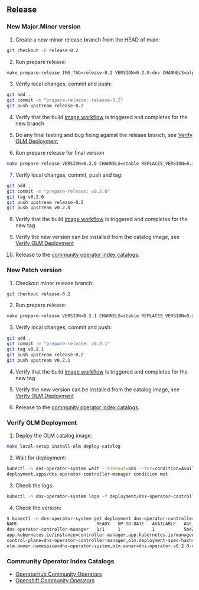 ## Release

### New Major.Minor version

1. Create a new minor release branch from the HEAD of main:
```sh
git checkout -b release-0.2
```
2. Run prepare release:
```sh
make prepare-release IMG_TAG=release-0.2 VERSION=0.2.0-dev CHANNELS=alpha REPLACES_VERSION=0.1.0
```
3. Verify local changes, commit and push:
```sh
git add .
git commit -m "prepare-release: release-0.2"
git push upstream release-0.2
```
4. Verify that the build [image workflow](https://github.com/Kuadrant/dns-operator/actions/workflows/build-images.yaml) is triggered and completes for the new branch

5. Do any final testing and bug fixing against the release branch, see [Verify OLM Deployment](#verify-olm-deployment)

6. Run prepare release for final version
```sh
make prepare-release VERSION=0.2.0 CHANNELS=stable REPLACES_VERSION=0.1.0
```
7. Verify local changes, commit, push and tag:
```sh
git add .
git commit -m "prepare-release: v0.2.0"
git tag v0.2.0
git push upstream release-0.2
git push upstream v0.2.0
```
8. Verify that the build [image workflow](https://github.com/Kuadrant/dns-operator/actions/workflows/build-images.yaml) is triggered and completes for the new tag

9. Verify the new version can be installed from the catalog image, see [Verify OLM Deployment](#verify-olm-deployment)

10. Release to the [community operator index catalogs](#community-operator-index-catalogs).

### New Patch version

1. Checkout minor release branch:
```sh
git checkout release-0.2
```
2. Run prepare release:
```sh
make prepare-release VERSION=0.2.1 CHANNELS=stable REPLACES_VERSION=0.2.0
```
3. Verify local changes, commit and push:
```sh
git add .
git commit -m "prepare-release: v0.2.1"
git tag v0.2.1
git push upstream release-0.2
git push upstream v0.2.1
```
4. Verify that the build [image workflow](https://github.com/Kuadrant/dns-operator/actions/workflows/build-images.yaml) is triggered and completes for the new tag

5. Verify the new version can be installed from the catalog image, see [Verify OLM Deployment](#verify-olm-deployment)

6. Release to the [community operator index catalogs](#community-operator-index-catalogs).

### Verify OLM Deployment

1. Deploy the OLM catalog image:
```sh
make local-setup install-olm deploy-catalog
```

2. Wait for deployment:
```sh
kubectl -n dns-operator-system wait --timeout=60s --for=condition=Available deployments --all
deployment.apps/dns-operator-controller-manager condition met
```

3. Check the logs:
```sh
kubectl -n dns-operator-system logs -f deployment/dns-operator-controller-manager
```

4. Check the version:
```sh
$ kubectl -n dns-operator-system get deployment dns-operator-controller-manager --show-labels
NAME                              READY   UP-TO-DATE   AVAILABLE   AGE     LABELS
dns-operator-controller-manager   1/1     1            1           5m42s   app.kubernetes.io/component=manager,app.kubernetes.io/created-by=dns-operator,
app.kubernetes.io/instance=controller-manager,app.kubernetes.io/managed-by=kustomize,app.kubernetes.io/name=deployment,app.kubernetes.io/part-of=dns-operator,
control-plane=dns-operator-controller-manager,olm.deployment-spec-hash=1jPe8AuMpSKHh51nnDs4j25ZgoUrKhF45EP0Wa,olm.managed=true,olm.owner.kind=ClusterServiceVersion,
olm.owner.namespace=dns-operator-system,olm.owner=dns-operator.v0.2.0-dev,operators.coreos.com/dns-operator.dns-operator-system=
```

### Community Operator Index Catalogs

- [Operatorhub Community Operators](https://github.com/k8s-operatorhub/community-operators/tree/main/operators/dns-operator)
- [Openshift Community Operators](https://github.com/redhat-openshift-ecosystem/community-operators-prod/tree/main/operators/dns-operator)